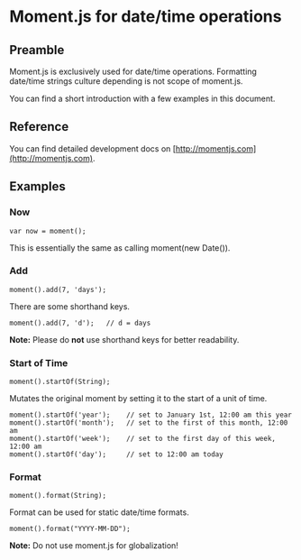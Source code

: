# Moment.js for date/time operations

## Preamble ##
Moment.js is exclusively used for date/time operations. Formatting date/time strings culture depending is not scope of moment.js.

You can find a short introduction with a few examples in this document.

## Reference ##
You can find detailed development docs on [http://momentjs.com](http://momentjs.com).

## Examples ##

### Now ###
	var now = moment();
This is essentially the same as calling moment(new Date()).

### Add ###

	moment().add(7, 'days');

There are some shorthand keys.
	
	moment().add(7, 'd');	// d = days
	
**Note:** Please do **not** use shorthand keys for better readability.

### Start of Time ###
	moment().startOf(String);
Mutates the original moment by setting it to the start of a unit of time.

	moment().startOf('year');    // set to January 1st, 12:00 am this year
	moment().startOf('month');   // set to the first of this month, 12:00 am
	moment().startOf('week');    // set to the first day of this week, 12:00 am
	moment().startOf('day');     // set to 12:00 am today
	
### Format ###
	moment().format(String);

Format can be used for static date/time formats.

	moment().format("YYYY-MM-DD");

**Note:** Do not use moment.js for globalization!